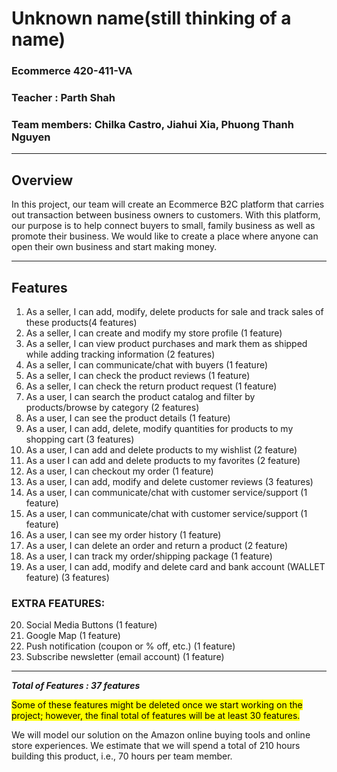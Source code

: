 

# Unknown name(still thinking of a name)
### Ecommerce 420-411-VA  

### Teacher : Parth Shah

### Team members: Chilka Castro,  Jiahui Xia,  Phuong Thanh Nguyen

--------

## Overview

In this project, our team will create an Ecommerce B2C platform that carries out transaction between business owners to customers. With this platform, our purpose is to help connect buyers to small, family business as well as promote their business. We would like to create a place where anyone can open their own business and start making money. 

---------------

## Features

1. As a seller, I can add, modify, delete products for sale and track sales of these products(4 features) 
2. As a seller, I can create and modify my store profile (1 feature)
3. As a seller, I can view product purchases and mark them as shipped while adding tracking information (2 features)
4. As a seller, I can communicate/chat with buyers (1 feature)
5. As a seller, I can check the product reviews (1 feature)
6. As a seller, I can check the return product request (1 feature)
7. As a user, I can search the product catalog and filter by products/browse by category (2 features)
8. As a user, I can see the product details (1 feature)
9. As a user, I can add, delete, modify quantities for products to my shopping cart (3 features)
10. As a user, I can add and delete products to my wishlist (2 feature)
11. As a user I can add and delete products to my favorites (2 feature)
12. As a user, I can checkout my order (1 feature)
13. As a user, I can add, modify and delete customer reviews (3 features)
14. As a user, I can communicate/chat with customer service/support (1 feature)
15. As a user, I can communicate/chat with customer service/support (1 feature)
16. As a user, I can see my order history (1 feature)
17. As a user, I can delete an order and return a product (2 feature)
18. As a user, I can track my order/shipping package (1 feature)
19. As a user, I can add, modify and delete card and bank account (WALLET feature) (3 features)

### EXTRA FEATURES:
20. Social Media Buttons (1 feature)
21. Google Map (1 feature)
22. Push notification (coupon or % off, etc.) (1 feature)
23. Subscribe newsletter (email account) (1 feature)

-------------------------------------------------------------

***Total of Features : 37 features***

<mark>Some of these features might be deleted once we start working on the project; however, the final total of features will be at least 30 features.</makr>

We will model our solution on the Amazon online buying tools and online store experiences. We
estimate that we will spend a total of 210 hours building this product, i.e., 70 hours per team member.
